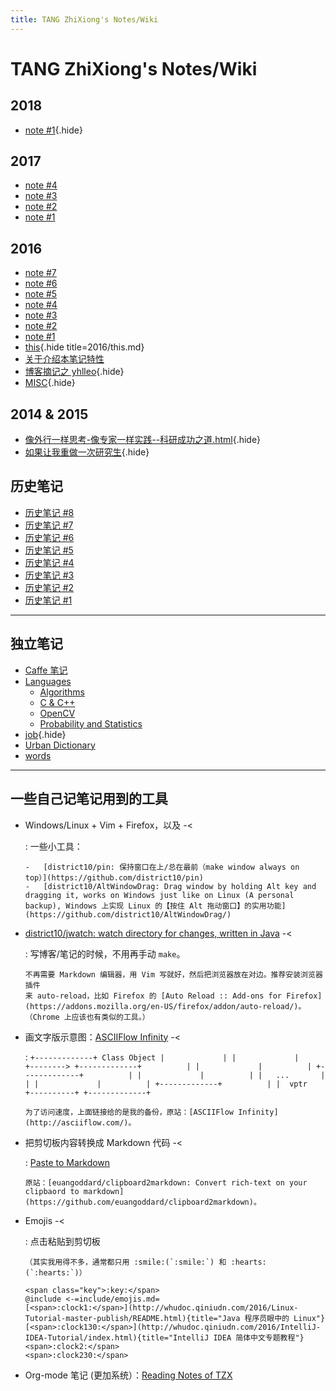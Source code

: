 ```yaml
---
title: TANG ZhiXiong's Notes/Wiki
---
```


# TANG ZhiXiong's Notes/Wiki

## 2018

-   [note #1](2018/note1.md){.hide}

## 2017

-   [note #4](2017/note4.md)
-   [note #3](2017/note3.md)
-   [note #2](https://github.com/district10/notes/blob/master/2017/note2.ipynb)
-   [note #1](2017/note1.md)

## 2016

-   [note #7](2016/note7.md)
-   [note #6](2016/note6.md)
-   [note #5](2016/note5.md)
-   [note #4](2016/note4.md)
-   [note #3](2016/note3.md)
-   [note #2](2016/note2.md)
-   [note #1](2016/note1.md)
-   [this](2016/this.md){.hide title=2016/this.md}
-   [关于介绍本笔记特性](2016/intro-to-my-note.md)
-   [博客摘记之 yhlleo](2016/blog-yhlleo.md){.hide}
-   [MISC](misc/index.md){.hide}

## 2014 & 2015

-   [像外行一样思考-像专家一样实践--科研成功之道.html](2014/像外行一样思考-像专家一样实践--科研成功之道.md){.hide}
-   [如果让我重做一次研究生](2014/如果让我重做一次研究生.md){.hide}

## 历史笔记

-   [历史笔记 #8](2016/history8.md)
-   [历史笔记 #7](2016/history7.md)
-   [历史笔记 #6](2016/history6.md)
-   [历史笔记 #5](2016/history5.md)
-   [历史笔记 #4](2016/history4.md)
-   [历史笔记 #3](2016/history3.md)
-   [历史笔记 #2](2016/history2.md)
-   [历史笔记 #1](2016/history1.md)

---

## 独立笔记

-   [Caffe 笔记](caffe-notes/index.md)
-   [Languages](lang/index.md)
    +   [Algorithms](lang/algo.md)
    +   [C & C++](lang/c-cpp.md)
    +   [OpenCV](lang/opencv.md)
    +   [Probability and Statistics](lang/prob-stats.md)
-   [job](2016/job.md){.hide}
-   [Urban Dictionary](misc/ud.md)
-   [words](misc/words.md)

---

## 一些自己记笔记用到的工具

-   Windows/Linux + Vim + Firefox，以及 -<

    :   一些小工具：

        -   [district10/pin: 保持窗口在上/总在最前（make window always on top）](https://github.com/district10/pin)
        -   [district10/AltWindowDrag: Drag window by holding Alt key and dragging it, works on Windows just like on Linux (A personal backup), Windows 上实现 Linux 的【按住 Alt 拖动窗口】的实用功能](https://github.com/district10/AltWindowDrag/)

-   [district10/jwatch: watch directory for changes, written in Java](https://github.com/district10/jwatch/) -<

    :   写博客/笔记的时候，不用再手动 `make`。

        不再需要 Markdown 编辑器，用 Vim 写就好，然后把浏览器放在对边。推荐安装浏览器插件
        来 auto-reload，比如 Firefox 的 [Auto Reload :: Add-ons for Firefox](https://addons.mozilla.org/en-US/firefox/addon/auto-reload/)。（Chrome 上应该也有类似的工具。）

-   画文字版示意图：[ASCIIFlow Infinity](http://whudoc.qiniudn.com/asciiflow/index.html) -<

    :   ```
        +-------------+ Class Object
        |             |
        |             |          +-------->
        +-------------+          |
        |             |          |
        +-------------+          |
        |             |          |
        |   ...       |          |
        |             |          |
        +-------------+          |
        |  vptr       +----------+
        +-------------+
        ```

        为了访问速度，上面链接给的是我的备份，原站：[ASCIIFlow Infinity](http://asciiflow.com/)。

-   把剪切板内容转换成 Markdown 代码 -<

    :   [Paste to Markdown](http://whudoc.qiniudn.com/2017/2md/index.html)

        原站：[euangoddard/clipboard2markdown: Convert rich-text on your clipbaord to markdown](https://github.com/euangoddard/clipboard2markdown)。

-   Emojis -<

    :   点击粘贴到剪切板

        （其实我用得不多，通常都只用 :smile:(`:smile:`) 和 :hearts:(`:hearts:`)）

        <span class="key">:key:</span>
        @include <-=include/emojis.md=
        [<span>:clock1:</span>](http://whudoc.qiniudn.com/2016/Linux-Tutorial-master-publish/README.html){title="Java 程序员眼中的 Linux"}
        [<span>:clock130:</span>](http://whudoc.qiniudn.com/2016/IntelliJ-IDEA-Tutorial/index.html){title="IntelliJ IDEA 简体中文专题教程"}
        <span>:clock2:</span>
        <span>:clock230:</span>

-   Org-mode 笔记 (更加系统）：[Reading Notes of TZX](http://tangzhixiong.com/readings/#outline-container-sec-2)
